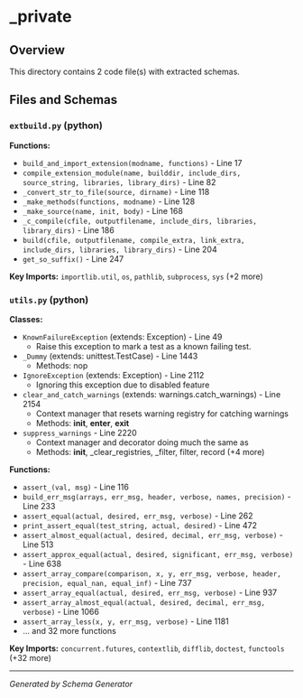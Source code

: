 # _private

## Overview

This directory contains 2 code file(s) with extracted schemas.

## Files and Schemas

### `extbuild.py` (python)

**Functions:**
- `build_and_import_extension(modname, functions)` - Line 17
- `compile_extension_module(name, builddir, include_dirs, source_string, libraries, library_dirs)` - Line 82
- `_convert_str_to_file(source, dirname)` - Line 118
- `_make_methods(functions, modname)` - Line 128
- `_make_source(name, init, body)` - Line 168
- `_c_compile(cfile, outputfilename, include_dirs, libraries, library_dirs)` - Line 186
- `build(cfile, outputfilename, compile_extra, link_extra, include_dirs, libraries, library_dirs)` - Line 204
- `get_so_suffix()` - Line 247

**Key Imports:** `importlib.util`, `os`, `pathlib`, `subprocess`, `sys` (+2 more)

### `utils.py` (python)

**Classes:**
- `KnownFailureException` (extends: Exception) - Line 49
  - Raise this exception to mark a test as a known failing test.
- `_Dummy` (extends: unittest.TestCase) - Line 1443
  - Methods: nop
- `IgnoreException` (extends: Exception) - Line 2112
  - Ignoring this exception due to disabled feature
- `clear_and_catch_warnings` (extends: warnings.catch_warnings) - Line 2154
  - Context manager that resets warning registry for catching warnings
  - Methods: __init__, __enter__, __exit__
- `suppress_warnings` - Line 2220
  - Context manager and decorator doing much the same as
  - Methods: __init__, _clear_registries, _filter, filter, record (+4 more)

**Functions:**
- `assert_(val, msg)` - Line 116
- `build_err_msg(arrays, err_msg, header, verbose, names, precision)` - Line 233
- `assert_equal(actual, desired, err_msg, verbose)` - Line 262
- `print_assert_equal(test_string, actual, desired)` - Line 472
- `assert_almost_equal(actual, desired, decimal, err_msg, verbose)` - Line 513
- `assert_approx_equal(actual, desired, significant, err_msg, verbose)` - Line 638
- `assert_array_compare(comparison, x, y, err_msg, verbose, header, precision, equal_nan, equal_inf)` - Line 737
- `assert_array_equal(actual, desired, err_msg, verbose)` - Line 937
- `assert_array_almost_equal(actual, desired, decimal, err_msg, verbose)` - Line 1066
- `assert_array_less(x, y, err_msg, verbose)` - Line 1181
- ... and 32 more functions

**Key Imports:** `concurrent.futures`, `contextlib`, `difflib`, `doctest`, `functools` (+32 more)

---
*Generated by Schema Generator*